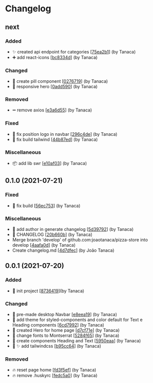 # Changelog

<a name="next"></a>

## next

### Added

- ✨ created api endpoint for categories [[75ea2b1](https://github.com/joaotanaca/pizza-store/commit/75ea2b1ee13a9ed02d09fde45c43ba52a4b04fc1)] (by Tanaca)
- ➕ add react-icons [[bc8334d](https://github.com/joaotanaca/pizza-store/commit/bc8334d87f12606b58bba3b932c7006a74905dbf)] (by Tanaca)

### Changed

- 💄 create pill component [[0276719](https://github.com/joaotanaca/pizza-store/commit/0276719342e3615ef504a6fa1796a40eebc7222d)] (by Tanaca)
- 📱 responsive hero [[0add590](https://github.com/joaotanaca/pizza-store/commit/0add590612f4adcf563e492a7a32f368ec9233c1)] (by Tanaca)

### Removed

- ➖ remove axios [[e3a6d55](https://github.com/joaotanaca/pizza-store/commit/e3a6d554a127bc27261faa4eca323c140b7d6d96)] (by Tanaca)

### Fixed

- 🐛 fix position logo in navbar [[296c4de](https://github.com/joaotanaca/pizza-store/commit/296c4de1abe55c4325e0c75f6dc84db59d571163)] (by Tanaca)
- 💚 fix build tailwind [[44b87ed](https://github.com/joaotanaca/pizza-store/commit/44b87ed840dd18e9181200279413bebeeedea257)] (by Tanaca)

### Miscellaneous

- 📦 add lib swr [[e10af03](https://github.com/joaotanaca/pizza-store/commit/e10af0378df640ecee4c32afd70d2c56f7c93596)] (by Tanaca)

<a name="0.1.0"></a>

## 0.1.0 (2021-07-21)

### Fixed

- 💚 fix build [[56ec753](https://github.com/joaotanaca/pizza-store/commit/56ec753ad8ce88727669518834315556f7c701db)] (by Tanaca)

### Miscellaneous

- 🔨 add author in generate changelog [[5d39792](https://github.com/joaotanaca/pizza-store/commit/5d3979264ba09d2d35a427028a0048334e8635f4)] (by Tanaca)
- 📝 CHANGELOG [[20b660b](https://github.com/joaotanaca/pizza-store/commit/20b660b5dc42a6a1b40aaca677d23fef0dfe2677)] (by Tanaca)
- Merge branch &#x27;develop&#x27; of github.com:joaotanaca/pizza-store into develop [[4aafa0d](https://github.com/joaotanaca/pizza-store/commit/4aafa0d8e9a2213654060ccfa47e9f5a3755a637)] (by Tanaca)
- Create changelog.md [[4d7dfec](https://github.com/joaotanaca/pizza-store/commit/4d7dfec661b95e136c9bb0bc6bc3069d8db02ea7)] (by João Tanaca)

<a name="0.0.1"></a>

## 0.0.1 (2021-07-20)

### Added

- 🎉 init project [[8736419](https://github.com/joaotanaca/pizza-store/commit/8736419773d13cbcf70766356b4a82ace120edb3)](by Tanaca)

### Changed

- 💄 pre-made desktop Navbar [[e8eea19](https://github.com/joaotanaca/pizza-store/commit/e8eea19f7405a9118e07058c753157ca9a5ee8b0)] (by Tanaca)
- 💄 add theme for styled-components and color default for Text e Heading components [[6cd7992](https://github.com/joaotanaca/pizza-store/commit/6cd799217c490eca8190f135d4c148c7a256093b)] (by Tanaca)
- 💄 created Hero for home page [[d7cf71e](https://github.com/joaotanaca/pizza-store/commit/d7cf71e86b7b1495606c25884d7b4c2213dda798)] (by Tanaca)
- 💄 change fonts to Montserrat [[5284f65](https://github.com/joaotanaca/pizza-store/commit/5284f65e3388ccbd46b5c52c47cf4a0435307d40)] (by Tanaca)
- 💄 create components Heading and Text [[5950eaa](https://github.com/joaotanaca/pizza-store/commit/5950eaa776554bc0a20a8e13525d35aef4505d24)] (by Tanaca)
- 💄 ✨ add tailwindcss [[b95cc64](https://github.com/joaotanaca/pizza-store/commit/b95cc64daf9642805320a6a90c16073d49b4d8de)] (by Tanaca)

### Removed

- 🔥 reset page home [[fd3f5ef](https://github.com/joaotanaca/pizza-store/commit/fd3f5ef2f7cb1396bb73f0c2400807469a316f9a)] (by Tanaca)
- 🔥 remove .huskyrc [[fedc5a0](https://github.com/joaotanaca/pizza-store/commit/fedc5a035cbdf4846909da6f4c55d27c4ec0ab5f)] (by Tanaca)
